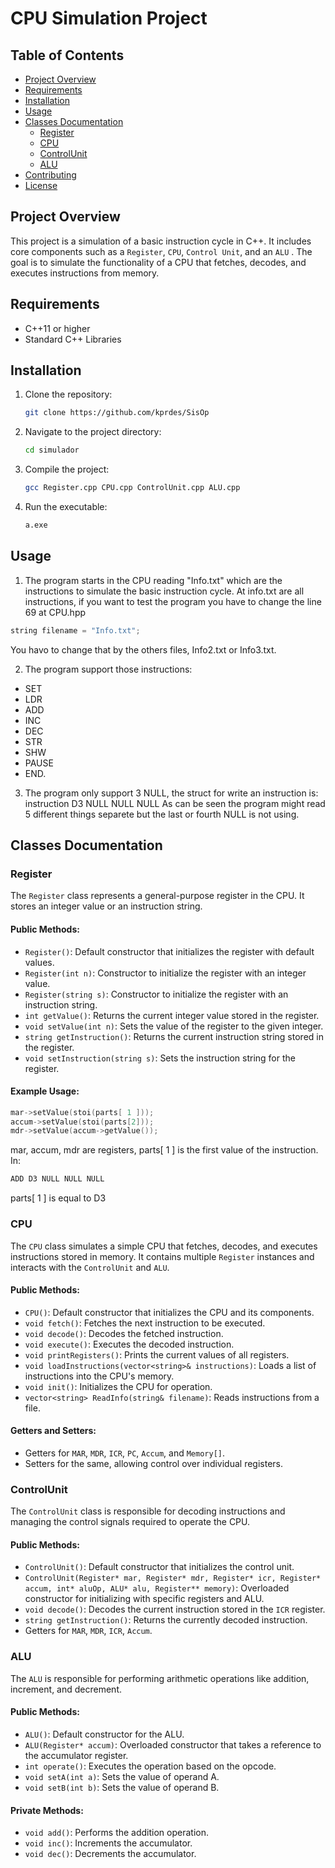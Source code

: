 
# CPU Simulation Project

## Table of Contents
- [Project Overview](#project-overview)
- [Requirements](#requirements)
- [Installation](#installation)
- [Usage](#usage)
- [Classes Documentation](#classes-documentation)
  - [Register](#register)
  - [CPU](#cpu)
  - [ControlUnit](#controlunit)
  - [ALU](#alu)
- [Contributing](#contributing)
- [License](#license)

## Project Overview
This project is a simulation of a basic instruction cycle in C++. It includes core components such as a `Register`, `CPU`, `Control Unit`, and an `ALU` . The goal is to simulate the functionality of a CPU that fetches, decodes, and executes instructions from memory.

## Requirements
- C++11 or higher
- Standard C++ Libraries

## Installation
1. Clone the repository:
   ```bash
   git clone https://github.com/kprdes/SisOp
   ```
2. Navigate to the project directory:
   ```bash
   cd simulador
   ```
3. Compile the project:
   ```bash
   gcc Register.cpp CPU.cpp ControlUnit.cpp ALU.cpp
   ```
4. Run the executable:
   ```bash
   a.exe
   ```

## Usage
1. The program starts in the CPU reading "Info.txt" which are the instructions to simulate the basic instruction cycle. At info.txt are all instructions, if you want to test the program you have to change the line 69 at CPU.hpp

  ```cpp
string filename = "Info.txt";
```
You havo to change that by the others files, Info2.txt or Info3.txt.

2. The program support those instructions: 
- SET
- LDR
- ADD
- INC
- DEC
- STR
- SHW
- PAUSE
- END.

3. The program only support 3 NULL, the struct for write an instruction is: instruction D3 NULL NULL NULL
As can be seen the program might read 5 different things separete but the last or fourth NULL is not using.


## Classes Documentation

### Register

The `Register` class represents a general-purpose register in the CPU. It stores an integer value or an instruction string.

#### Public Methods:
- `Register()`: Default constructor that initializes the register with default values.
- `Register(int n)`: Constructor to initialize the register with an integer value.
- `Register(string s)`: Constructor to initialize the register with an instruction string.
- `int getValue()`: Returns the current integer value stored in the register.
- `void setValue(int n)`: Sets the value of the register to the given integer.
- `string getInstruction()`: Returns the current instruction string stored in the register.
- `void setInstruction(string s)`: Sets the instruction string for the register.

#### Example Usage:
```cpp
mar->setValue(stoi(parts[ 1 ]));
accum->setValue(stoi(parts[2]));
mdr->setValue(accum->getValue());
```
mar, accum, mdr are registers, parts[  1  ] is the first value of the instruction. In:
```cpp
ADD D3 NULL NULL NULL
```
parts[  1  ] is equal to D3
### CPU

The `CPU` class simulates a simple CPU that fetches, decodes, and executes instructions stored in memory. It contains multiple `Register` instances and interacts with the `ControlUnit` and `ALU`.

#### Public Methods:
- `CPU()`: Default constructor that initializes the CPU and its components.
- `void fetch()`: Fetches the next instruction to be executed.
- `void decode()`: Decodes the fetched instruction.
- `void execute()`: Executes the decoded instruction.
- `void printRegisters()`: Prints the current values of all registers.
- `void loadInstructions(vector<string>& instructions)`: Loads a list of instructions into the CPU's memory.
- `void init()`: Initializes the CPU for operation.
- `vector<string> ReadInfo(string& filename)`: Reads instructions from a file.

#### Getters and Setters:
- Getters for `MAR`, `MDR`, `ICR`, `PC`, `Accum`, and `Memory[]`.
- Setters for the same, allowing control over individual registers.

### ControlUnit

The `ControlUnit` class is responsible for decoding instructions and managing the control signals required to operate the CPU.

#### Public Methods:
- `ControlUnit()`: Default constructor that initializes the control unit.
- `ControlUnit(Register* mar, Register* mdr, Register* icr, Register* accum, int* aluOp, ALU* alu, Register** memory)`: Overloaded constructor for initializing with specific registers and ALU.
- `void decode()`: Decodes the current instruction stored in the `ICR` register.
- `string getInstruction()`: Returns the currently decoded instruction.
- Getters for `MAR`, `MDR`, `ICR`, `Accum`.


### ALU

The `ALU` is responsible for performing arithmetic operations like addition, increment, and decrement.

#### Public Methods:
- `ALU()`: Default constructor for the ALU.
- `ALU(Register* accum)`: Overloaded constructor that takes a reference to the accumulator register.
- `int operate()`: Executes the operation based on the opcode.
- `void setA(int a)`: Sets the value of operand A.
- `void setB(int b)`: Sets the value of operand B.

#### Private Methods:
- `void add()`: Performs the addition operation.
- `void inc()`: Increments the accumulator.
- `void dec()`: Decrements the accumulator.


